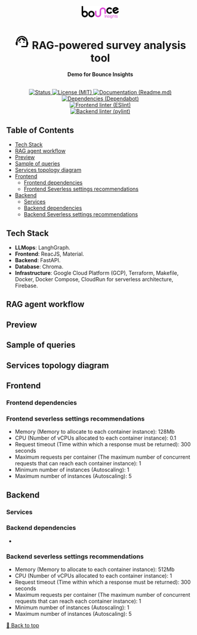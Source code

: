 <div align="center">
  <img src="https://github.com/darian16/rag-demo/blob/master/.github/assets/bounce_insights_logo.svg" alt="Bounce Insights" width="100px">
  <br>
  <h1><img width="40px" src="https://github.com/darian16/rag-demo/blob/master/.github/assets/icon.svg" alt="Icon"> RAG-powered survey analysis tool</h1>
  <strong>Demo for Bounce Insights</strong>
</div>
<br>
<p align="center">
  <a href="https://rag-demo-33b16.web.app">
    <img src="https://img.shields.io/badge/Status-Demo-blue.svg" alt="Status">
  </a>
  <a href="https://github.com/darian16/rag-demo/blob/master/LICENSE">
    <img src="https://img.shields.io/badge/License-MIT-blue.svg" alt="License (MIT)">
  </a>
  <a href="https://github.com/darian16/rag-demo/blob/master/README.md">
    <img src="https://img.shields.io/badge/Documentation-Readme.md-blue.svg" alt="Documentation (Readme.md)">
  </a>
  <a href="https://github.com/darian16/rag-demo/security/dependabot">
    <img src="https://img.shields.io/badge/Dependencies-Dependabot-blue.svg" alt="Dependencies (Dependabot)">
  </a>
  </br>
  <a href="https://github.com/darian16/rag-demo/actions/workflows/frontend_linter.yml">
    <img src="https://github.com/darian16/rag-demo/actions/workflows/frontend_linter.yml/badge.svg" alt="Frontend linter (ESlint)">
  </a>
  </br>
  <a href="https://github.com/darian16/rag-demo/actions/workflows/backend_linter.yml">
    <img src="https://github.com/darian16/rag-demo/actions/workflows/backend_linter.yml/badge.svg" alt="Backend linter (pylint)">
  </a>
</p>

## Table of Contents
- [Tech Stack](#tech-stack)
- [RAG agent workflow](#rag-agent-workflow)
- [Preview](#preview)
- [Sample of queries](#sample-of-queries)
- [Services topology diagram](#services-topology-diagram)
- [Frontend](#frontend)
  - [Frontend dependencies](#frontend-dependencies)
  - [Frontend Severless settings recommendations](#frontend-severless-settings-recommendations)
- [Backend](#backend)
  - [Services](#services)
  - [Backend dependencies](#backend-dependencies)
  - [Backend Severless settings recommendations](#backend-severless-settings-recommendations)

## Tech Stack
- **LLMops**: LanghGraph.
- **Frontend**: ReacJS, Material.
- **Backend**: FastAPI.
- **Database**: Chroma.
- **Infrastructure**: Google Cloud Platform (GCP), Terraform, Makefile, Docker, Docker Compose, CloudRun for serverless architecture, Firebase.

## RAG agent workflow


## Preview


## Sample of queries


## Services topology diagram


## Frontend

### Frontend dependencies


### Frontend severless settings recommendations
- Memory (Memory to allocate to each container instance): 128Mb
- CPU (Number of vCPUs allocated to each container instance): 0.1
- Request timeout (Time within which a response must be returned): 300 seconds
- Maximum requests per container (The maximum number of concurrent requests that can reach each container instance): 1
- Minimum number of instances (Autoscaling): 1
- Maximum number of instances (Autoscaling): 5

## Backend

### Services


### Backend dependencies
- 

### Backend severless settings recommendations
- Memory (Memory to allocate to each container instance): 512Mb
- CPU (Number of vCPUs allocated to each container instance): 1
- Request timeout (Time within which a response must be returned): 300 seconds
- Maximum requests per container (The maximum number of concurrent requests that can reach each container instance): 1
- Minimum number of instances (Autoscaling): 1
- Maximum number of instances (Autoscaling): 5

[🔼 Back to top](#-rag-powered-survey-analysis-tool)
